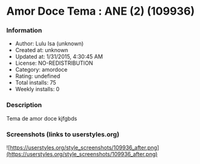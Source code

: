 # Amor Doce Tema : ANE (2) (109936)

### Information
- Author: Lulu Isa (unknown)
- Created at: unknown
- Updated at: 1/31/2015, 4:30:45 AM
- License: NO-REDISTRIBUTION
- Category: amordoce
- Rating: undefined
- Total installs: 75
- Weekly installs: 0


### Description
Tema de amor doce kjfgbds


### Screenshots (links to userstyles.org)
![https://userstyles.org/style_screenshots/109936_after.png](https://userstyles.org/style_screenshots/109936_after.png)


